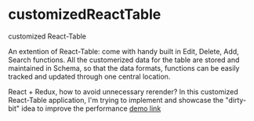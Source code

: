 # customizedReactTable
customized React-Table

An extention of React-Table:
come with handy built in Edit, Delete, Add, Search functions.
All the customerized data for the table are stored and maintained in Schema, so that the data formats, functions can be easily tracked and updated through one central location.

React + Redux, how to avoid unnecessary rerender?
In this customized React-Table application, I'm trying to implement and showcase the "dirty-bit" idea to improve the performance 
<a href="http://coolshare.com/leili/projects/ReactTable/">demo link </a>
